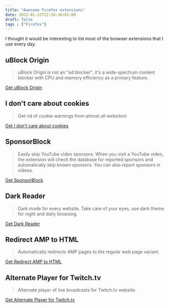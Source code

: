 ```yaml
---
title: "Awesome Firefox extensions"
date: 2022-01-22T22:20:16+01:00
draft: false
tags : ["Firefox"]
---
```


I thought it would be interesting to list most of the browser extensions that I use every day.

## uBlock Origin
> uBlock Origin is not an "ad blocker", it's a wide-spectrum content blocker with CPU and memory efficiency as a primary feature.

[Get uBlock Origin](https://addons.mozilla.org/en-US/firefox/addon/ublock-origin/)

## I don't care about cookies
> Get rid of cookie warnings from almost all websites!

[Get I don't care about cookies](https://addons.mozilla.org/fr/firefox/addon/i-dont-care-about-cookies/)

## SponsorBlock
> Easily skip YouTube video sponsors. When you visit a YouTube video, the extension will check the database for reported sponsors and automatically skip known sponsors. You can also report sponsors in videos.

[Get SponsorBlock](https://addons.mozilla.org/en-US/firefox/addon/sponsorblock/)

## Dark Reader
> Dark mode for every website. Take care of your eyes, use dark theme for night and daily browsing.

[Get Dark Reader](https://addons.mozilla.org/en-US/firefox/addon/darkreader/)

## Redirect AMP to HTML
> Automatically redirects AMP pages to the regular web page variant.

[Get Redirect AMP to HTML](https://addons.mozilla.org/fr/firefox/addon/amp2html/)

## Alternate Player for Twitch.tv
> Alternate player of live broadcasts for Twitch.tv website.

[Get Alternate Player for Twitch.tv](https://addons.mozilla.org/fr/firefox/addon/twitch_5/)

